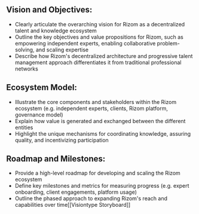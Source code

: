 ## Vision and Objectives:

- Clearly articulate the overarching vision for Rizom as a decentralized talent and knowledge ecosystem
- Outline the key objectives and value propositions for Rizom, such as empowering independent experts, enabling collaborative problem-solving, and scaling expertise
- Describe how Rizom's decentralized architecture and progressive talent management approach differentiates it from traditional professional networks

## Ecosystem Model:

- Illustrate the core components and stakeholders within the Rizom ecosystem (e.g. independent experts, clients, Rizom platform, governance model)
- Explain how value is generated and exchanged between the different entities
- Highlight the unique mechanisms for coordinating knowledge, assuring quality, and incentivizing participation


## Roadmap and Milestones:

- Provide a high-level roadmap for developing and scaling the Rizom ecosystem
- Define key milestones and metrics for measuring progress (e.g. expert onboarding, client engagements, platform usage)
- Outline the phased approach to expanding Rizom's reach and capabilities over time[[Visiontype Storyboard]]